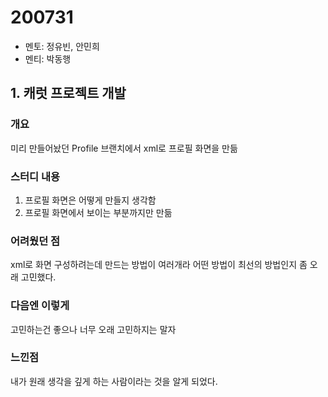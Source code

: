 # 200731

- 멘토: 정유빈, 안민희
- 멘티: 박동행

## 1. 캐럿 프로젝트 개발

### 개요
미리 만들어놨던 Profile 브랜치에서 xml로 프로필 화면을 만듦
### 스터디 내용
1. 프로필 화면은 어떻게 만들지 생각함
2. 프로필 화면에서 보이는 부분까지만 만듦
### 어려웠던 점
xml로 화면 구성하려는데 만드는 방법이 여러개라 어떤 방법이 최선의 방법인지 좀 오래 고민했다. 
### 다음엔 이렇게
고민하는건 좋으나 너무 오래 고민하지는 말자
### 느낀점
내가 원래 생각을 깊게 하는 사람이라는 것을 알게 되었다.